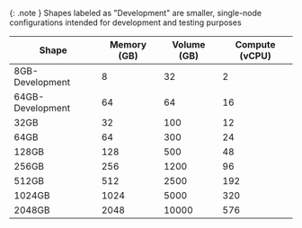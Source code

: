 {: .note }
Shapes labeled as "Development" are smaller, single-node configurations intended for development and testing purposes

| Shape | Memory (GB) | Volume (GB) | Compute (vCPU) |
|---|---|---|---|
|8GB-Development|8|32|2|
|64GB-Development|64|64|16|
|32GB|32|100|12|
|64GB|64|300|24|
|128GB|128|500|48|
|256GB|256|1200|96|
|512GB|512|2500|192|
|1024GB|1024|5000|320|
|2048GB|2048|10000|576|
